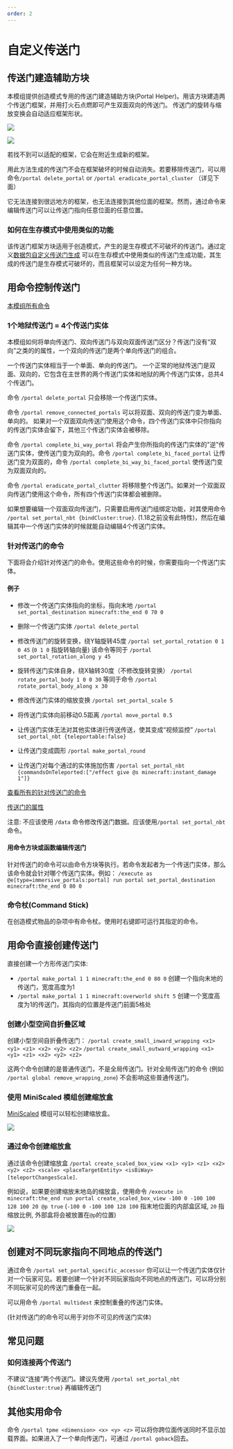 ```yaml
---
order: 2
---
```




# 自定义传送门


## 传送门建造辅助方块

本模组提供创造模式专用的传送门建造辅助方块(Portal Helper)。用该方块建造两个传送门框架，并用打火石点燃即可产生双面双向的传送门。
传送门的旋转与缩放变换会自动适应框架形状。

![](https://qouteall-1.oss-ap-northeast-1.aliyuncs.com/2020-12-14-22-28-18.png)

![](https://qouteall-1.oss-ap-northeast-1.aliyuncs.com/2020-12-14-22-28-39.png)

若找不到可以适配的框架，它会在附近生成新的框架。

用此方法生成的传送门不会在框架破坏的时候自动消失。若要移除传送门，可以用命令`/portal delete_portal` or `/portal eradicate_portal_cluster` （详见下面）

它无法连接到很远地方的框架，也无法连接到其他位面的框架。然而，通过命令来编辑传送门可以让传送门指向任意位面的任意位置。

### 如何在生存模式中使用类似的功能 

该传送门框架方块适用于创造模式，产生的是生存模式不可破坏的传送门。通过定义[数据包自定义传送门生成](./Datapack-Based-Custom-Portal-Generation#portal_helper_likejson-a-diamond-portal-that-links-to-the-nearby-same-shaped-portal-in-the-same-dimension-similar-to-portal-helper-but-breakable) 可以在生存模式中使用类似的传送门生成功能，其生成的传送门是生存模式可破坏的，而且框架可以设定为任何一种方块。

## 用命令控制传送门

[本模组所有命令](./Commands-Reference)

### 1个地狱传送门 = 4个传送门实体

本模组如何将单向传送门、双向传送门与双向双面传送门区分？传送门没有“双向”之类的的属性，一个双向的传送门是两个单向传送门的组合。

一个传送门实体相当于一个单面、单向的传送门。
一个正常的地狱传送门是双面、双向的，它包含在主世界的两个传送门实体和地狱的两个传送门实体，总共4个传送门。

命令 `/portal delete_portal` 只会移除一个传送门实体。

命令 `/portal remove_connected_portals` 可以将双面、双向的传送门变为单面、单向的。
如果对一个双面双向传送门使用这个命令，四个传送门实体中只你指向的传送门实体会留下，其他三个传送门实体会被移除。

命令 `/portal complete_bi_way_portal` 将会产生你所指向的传送门实体的"逆"传送门实体，使传送门变为双向的。命令 `/portal complete_bi_faced_portal` 让传送门变为双面的，命令 `/portal complete_bi_way_bi_faced_portal` 使传送门变为双面双向的。

命令 `/portal eradicate_portal_clutter` 将移除整个传送门。如果对一个双面双向传送门使用这个命令，所有四个传送门实体都会被删除。

如果想要编辑一个双面双向传送门，只需要启用传送门组绑定功能，对其使用命令 `/portal set_portal_nbt {bindCluster:true}`. (1.18之前没有此特性)，然后在编辑其中一个传送门实体的时候就能自动编辑4个传送门实体。

### 针对传送门的命令

下面将会介绍针对传送门的命令。使用这些命令的时候，你需要指向一个传送门实体。

#### 例子

- 修改一个传送门实体指向的坐标，指向末地 `/portal set_portal_destination minecraft:the_end 0 70 0`

- 删除一个传送门实体 `/portal delete_portal`

- 修改传送门的旋转变换，绕Y轴旋转45度 `/portal set_portal_rotation 0 1 0 45` (`0 1 0` 指旋转轴向量) 
  该命令等同于 `/portal set_portal_rotation_along y 45`

- 旋转传送门实体自身，绕X轴转30度（不修改旋转变换） `/portal rotate_portal_body 1 0 0 30`  等同于命令 `/portal rotate_portal_body_along x 30`

- 修改传送门实体的缩放变换 `/portal set_portal_scale 5`

- 将传送门实体向前移动0.5距离 `/portal move_portal 0.5`

- 让传送门实体无法对其他实体进行传送传送，使其变成“视频监控” `/portal set_portal_nbt {teleportable:false}`

- 让传送门变成圆形 `/portal make_portal_round`

- 让传送门对每个通过的实体施加伤害 `/portal set_portal_nbt {commandsOnTeleported:["/effect give @s minecraft:instant_damage 1"]}`

[查看所有的针对传送门的命令](./Commands-Reference#portal-targeted-commands)

[传送门的属性](./Portal-Attributes)

注意: 不应该使用 `/data` 命令修改传送门数据。应该使用`/portal set_portal_nbt`命令。

#### 用命令方块或函数编辑传送门
针对传送门的命令可以由命令方块等执行。若命令发起者为一个传送门实体，那么该命令就会针对哪个传送门实体。例如： `/execute as @e[type=immersive_portals:portal] run portal set_portal_destination minecraft:the_end 0 80 0`

### 命令杖(Command Stick)
在创造模式物品的杂项中有命令杖。使用时右键即可运行其指定的命令。

## 用命令直接创建传送门

直接创建一个方形传送门实体:
- `/portal make_portal 1 1 minecraft:the_end 0 80 0` 创建一个指向末地的传送门，宽度高度为1
- `/portal make_portal 1 1 minecraft:overworld shift 5` 创建一个宽度高度为1的传送门，其指向的位置是传送门前面5格处

### 创建小型空间自折叠区域
创建小型空间自折叠传送门： `/portal create_small_inward_wrapping <x1> <y1> <z1> <x2> <y2> <z2>` `/portal create_small_outward_wrapping <x1> <y1> <z1> <x2> <y2> <z2>`

这两个命令创建的是普通传送门，不是全局传送门。针对全局传送门的命令 (例如 `/portal global remove_wrapping_zone`) 不会影响这些普通传送门。

### 使用 MiniScaled 模组创建缩放盒

[MiniScaled](./MiniScaled.html) 模组可以轻松创建缩放盒。

![](https://i.loli.net/2021/09/30/J9bBF82tRu5yIkW.png)

### 通过命令创建缩放盒
通过该命令创建缩放盒 `/portal create_scaled_box_view <x1> <y1> <z1> <x2> <y2> <z2> <scale> <placeTargetEntity> <isBiWay> [teleportChangesScale]`.

例如说，如果要创建缩放末地岛的缩放盒，使用命令 `/execute in minecraft:the_end run portal create_scaled_box_view -100 0 -100 100 128 100 20 @p true`
(`-100 0 -100 100 128 100` 指末地位面的内部盒区域, `20` 指缩放比例, 外部盒将会被放置在`@p`的位置)

![](https://qouteall-1.oss-ap-northeast-1.aliyuncs.com/2020-08-26-21-18-54.png)



## 创建对不同玩家指向不同地点的传送门
通过命令 `/portal set_portal_specific_accessor` 你可以让一个传送门实体仅针对一个玩家可见。若要创建一个针对不同玩家指向不同地点的传送门，可以将分别不同玩家可见的传送门重叠在一起。

可以用命令 `/portal multidest` 来控制重叠的传送门实体。

(针对传送门的命令可以用于对你不可见的传送门实体)

## 常见问题

### 如何连接两个传送门
不建议“连接”两个传送门。建议先使用 `/portal set_portal_nbt {bindCluster:true}` 再编辑传送门

## 其他实用命令

命令 `/portal tpme <dimension> <x> <y> <z>` 可以将你跨位面传送同时不显示加载界面。如果进入了一个单向传送门，可通过 `/portal goback`回去。